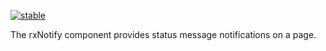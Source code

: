 [![stable](http://badges.github.io/stability-badges/dist/stable.svg)](http://github.com/badges/stability-badges)

The rxNotify component provides status message notifications on a page.
